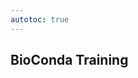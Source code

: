 ```yaml
---
autotoc: true
---
```


<slot name="/events/gcc2024/header" />
<div class="text-center">

## BioConda Training

</div>